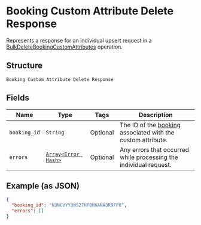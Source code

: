 
# Booking Custom Attribute Delete Response

Represents a response for an individual upsert request in a [BulkDeleteBookingCustomAttributes](../../doc/api/booking-custom-attributes.md#bulk-delete-booking-custom-attributes) operation.

## Structure

`Booking Custom Attribute Delete Response`

## Fields

| Name | Type | Tags | Description |
|  --- | --- | --- | --- |
| `booking_id` | `String` | Optional | The ID of the [booking](entity:Booking) associated with the custom attribute. |
| `errors` | [`Array<Error Hash>`](../../doc/models/error.md) | Optional | Any errors that occurred while processing the individual request. |

## Example (as JSON)

```json
{
  "booking_id": "N3NCVYY3WS27HF0HKANA3R9FP8",
  "errors": []
}
```

